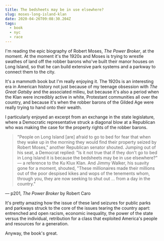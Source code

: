 ```yaml
---
title: The bedsheets may be in use elsewhere?
slug: moses-long-island-klan
date: 2020-04-26T09:08:30.204Z
tags:
  - book
  - nyc
  - race
---
```


I'm reading the epic biography of Robert Moses, *The Power Broker*, at the moment. At the moment it's the 1920s and Moses is trying to wrestle swathes of land off the robber barons who've built their manor houses on Long Island, so that he can build extensive park systems and a parkway to connect them to the city.

It's a mammoth book but I'm really enjoying it. The 1920s is an interesting era in American history not just because of my teenage obsession with *The Great Gatsby* and the associated milieu, but because it's also a period when the Klan were incredibly active in white, Protestant communities all over the country, and because it's when the robber barons of the Gilded Age were really trying to hand onto their wealth.

I particularly enjoyed an excerpt from an exchange in the state legislature, where a Democratic representative struck a diagonal blow at a Republican who was making the case for the property rights of the robber barons.

> "People on Long Island \[are] afraid to go to bed for fear that when they wake up in the morning they would find their property seized by Robert Moses," another Republican senator shouted. Jumping out of his seat, a Democrat replied: "Is it not true that if they don't go to bed in Long Island it is because the bedsheets may be in use elsewhere?" — a reference to the Ku Klux Klan. And Jimmy Walker, his suavity gone for a moment, shouted, "These millionaires made their millions out of the poor despised kikes and wops of the tenements whom, through you, they are now seeking to shut out ... from a day in the country."

— p201, *The Power Broker* by Robert Caro

It's pretty amazing how the issue of these land seizures for public parks and parkways struck to the core of the issues tearing the country apart: entrenched and open racism, economic inequality, the power of the state versus the individual, retribution for a class that exploited America's people and resources for a generation.

Anyway, the book's great.